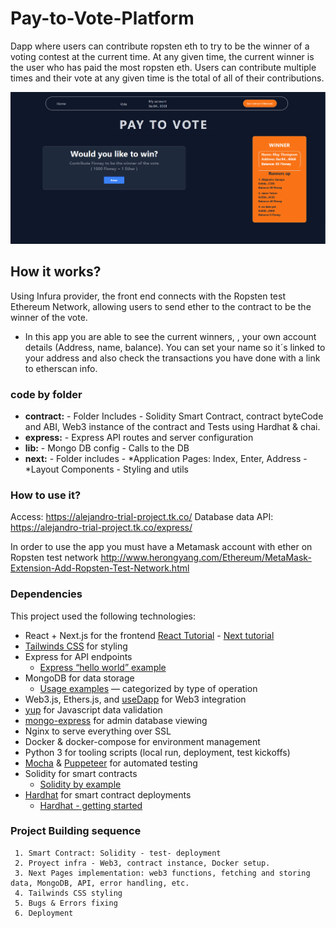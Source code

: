 # Pay-to-Vote-Platform
Dapp where users can contribute ropsten eth to try to be the winner of a voting contest at the current time. At any given time, the current winner is the user who has paid the most ropsten eth. Users can contribute multiple times and their vote at any given time is the total of all of their contributions.

![Algorithm schema](./PayToVote_Home.PNG)

## How it works?

Using Infura provider, the front end connects with the Ropsten test Ethereum Network, allowing users to send ether to the contract to be the winner of the vote.
- In this app you are able to see the current winners, , your own account details (Address, name, balance). You can set your name so it´s linked to your address and also check the transactions you have done with a link to etherscan info.  

### code by folder

- **contract:** - Folder Includes - Solidity Smart Contract, contract byteCode and ABI, Web3 instance of the contract and Tests using Hardhat & chai.
- **express:** - Express API routes and server configuration
- **lib:** - Mongo DB config - Calls to the DB
- **next:** - Folder includes - *Application Pages: Index, Enter, Address - *Layout Components - Styling and utils


### How to use it? 

Access: https://alejandro-trial-project.tk.co/
Database data API: https://alejandro-trial-project.tk.co/express/

In order to use the app you must have a Metamask account with ether on Ropsten test network 
http://www.herongyang.com/Ethereum/MetaMask-Extension-Add-Ropsten-Test-Network.html
 
### Dependencies

This project used the following technologies: 

- React + Next.js for the frontend [React Tutorial](https://reactjs.org/tutorial/tutorial.html) - [Next tutorial](https://nextjs.org/learn/basics/create-nextjs-app)
- [Tailwinds CSS](https://tailwindcss.com/) for styling
- Express for API endpoints
    - [Express “hello world” example](https://expressjs.com/en/starter/hello-world.html)
- MongoDB for data storage
    - [Usage examples](https://www.mongodb.com/docs/drivers/node/current/usage-examples/) — categorized by type of operation
- Web3.js, Ethers.js, and [useDapp](https://usedapp-docs.netlify.app/docs) for Web3 integration
- [yup](https://github.com/jquense/yup) for Javascript data validation
- [mongo-express](https://github.com/mongo-express/mongo-express) for admin database viewing
- Nginx to serve everything over SSL
- Docker & docker-compose for environment management
- Python 3 for tooling scripts (local run, deployment, test kickoffs)
- [Mocha](https://mochajs.org/) & [Puppeteer](https://github.com/puppeteer/puppeteer) for automated testing
- Solidity for smart contracts
    - [Solidity by example](https://docs.soliditylang.org/en/latest/solidity-by-example.html)
- [Hardhat](https://hardhat.org/) for smart contract deployments
    - [Hardhat - getting started](https://hardhat.org/getting-started/)

### Project Building sequence
```
 1. Smart Contract: Solidity - test- deployment
 2. Proyect infra - Web3, contract instance, Docker setup.
 3. Next Pages implementation: web3 functions, fetching and storing data, MongoDB, API, error handling, etc.
 4. Tailwinds CSS styling
 5. Bugs & Errors fixing
 6. Deployment

